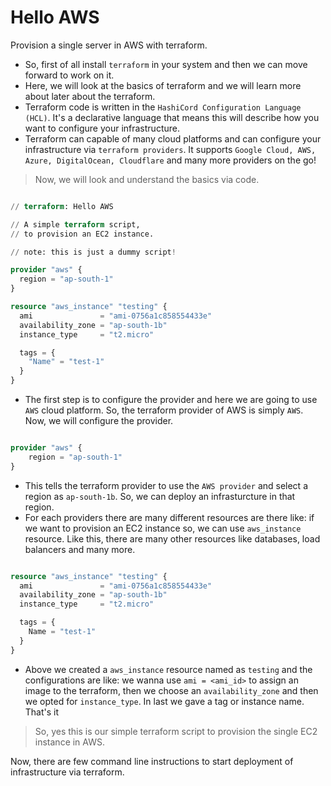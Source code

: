 # Hello AWS

Provision a single server in AWS with terraform.

- So, first of all install `terraform` in your system and then we can move forward to work on it.
- Here, we will look at the basics of terraform and we will learn more about later about the terraform.
- Terraform code is written in the `HashiCord Configuration Language (HCL)`. It's a declarative language that means this will describe how you want to configure your infrastructure.
- Terraform can capable of many cloud platforms and can configure your infrastructure via `terraform providers`. It supports `Google Cloud, AWS, Azure, DigitalOcean, Cloudflare` and many more providers on the go!

> Now, we will look and understand the basics via code.

```terraform

// terraform: Hello AWS

// A simple terraform script,
// to provision an EC2 instance.

// note: this is just a dummy script!

provider "aws" {
  region = "ap-south-1"
}

resource "aws_instance" "testing" {
  ami               = "ami-0756a1c858554433e"
  availability_zone = "ap-south-1b"
  instance_type     = "t2.micro"

  tags = {
    "Name" = "test-1"
  }
}

```

- The first step is to configure the provider and here we are going to use `AWS` cloud platform. So, the terraform provider of AWS is simply `AWS`. Now, we will configure the provider.

```terraform

provider "aws" {
    region = "ap-south-1"
}

```

- This tells the terraform provider to use the `AWS provider` and select a region as `ap-south-1b`. So, we can deploy an infrasturcture in that region.
- For each providers there are many different resources are there like: if we want to provision an EC2 instance so, we can use `aws_instance` resource. Like this, there are many other resources like databases, load balancers and many more.

```terraform

resource "aws_instance" "testing" {
  ami               = "ami-0756a1c858554433e"
  availability_zone = "ap-south-1b"
  instance_type     = "t2.micro"

  tags = {
    Name = "test-1"
  }
}

```

- Above we created a `aws_instance` resource named as `testing` and the configurations are like: we wanna use `ami = <ami_id>` to assign an image to the terraform, then we choose an `availability_zone` and then we opted for `instance_type`. In last we gave a tag or instance name. That's it

> So, yes this is our simple terraform script to provision the single EC2 instance in AWS.

Now, there are few command line instructions to start deployment of infrastructure via terraform.
